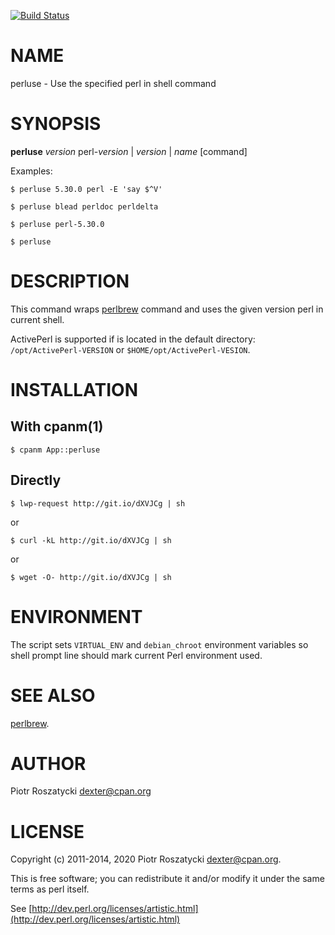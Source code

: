 [![Build Status](https://travis-ci.org/dex4er/perluse.png?branch=master)](https://travis-ci.org/dex4er/perluse)

# NAME

perluse - Use the specified perl in shell command

# SYNOPSIS

**perluse** _version_
perl-_version_ | _version_ | _name_
\[command\]

Examples:

    $ perluse 5.30.0 perl -E 'say $^V'

    $ perluse blead perldoc perldelta

    $ perluse perl-5.30.0

    $ perluse

# DESCRIPTION

This command wraps [perlbrew](https://metacpan.org/pod/perlbrew) command and uses the given version perl in
current shell.

ActivePerl is supported if is located in the default
directory: `/opt/ActivePerl-VERSION` or `$HOME/opt/ActivePerl-VESION`.

# INSTALLATION

## With cpanm(1)

    $ cpanm App::perluse

## Directly

    $ lwp-request http://git.io/dXVJCg | sh

or

    $ curl -kL http://git.io/dXVJCg | sh

or

    $ wget -O- http://git.io/dXVJCg | sh

# ENVIRONMENT

The script sets `VIRTUAL_ENV` and `debian_chroot` environment variables so
shell prompt line should mark current Perl environment used.

# SEE ALSO

[perlbrew](https://metacpan.org/pod/perlbrew).

# AUTHOR

Piotr Roszatycki <dexter@cpan.org>

# LICENSE

Copyright (c) 2011-2014, 2020 Piotr Roszatycki <dexter@cpan.org>.

This is free software; you can redistribute it and/or modify it under
the same terms as perl itself.

See [http://dev.perl.org/licenses/artistic.html](http://dev.perl.org/licenses/artistic.html)
